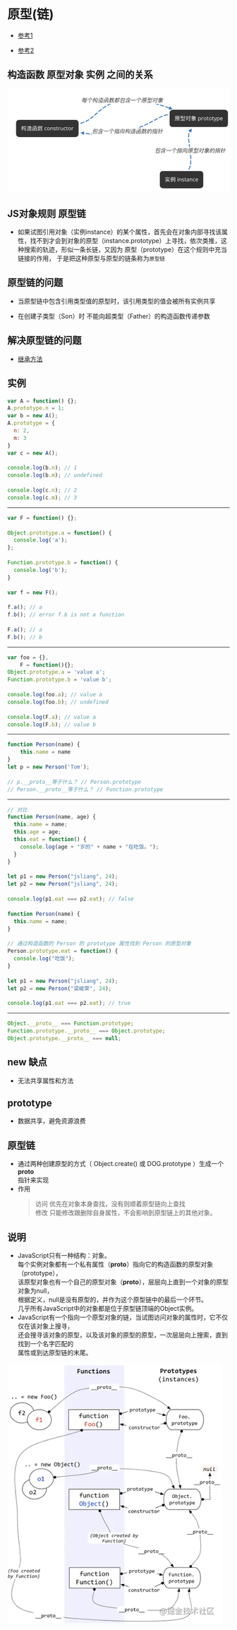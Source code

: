 # 原型(链)

- [参考1](https://juejin.im/post/5c72a1766fb9a049ea3993e6)

- [参考2](https://juejin.cn/post/6844903475021627400)

## 构造函数 原型对象 实例 之间的关系 

![prototype2](../assets/prototype2.png)

## JS对象规则 原型链

- 如果试图引用对象（实例instance）的某个属性，首先会在对象内部寻找该属性，找不到才会到对象的原型（instance.prototype）上寻找，依次类推，这种搜索的轨迹，形似一条长链，又因为 原型（prototype）在这个规则中充当链接的作用，
于是把这种原型与原型的链条称为`原型链`

## 原型链的问题

- 当原型链中包含引用类型值的原型时，该引用类型的值会被所有实例共享

- 在创建子类型（Son）时 不能向超类型（Father）的构造函数传递参数

## 解决原型链的问题 

- [继承方法](./几种继承的方法.md)

## 实例 

```js
var A = function() {};
A.prototype.n = 1;
var b = new A();
A.prototype = {
  n: 2,
  m: 3
}
var c = new A();

console.log(b.n); // 1
console.log(b.m); // undefined

console.log(c.n); // 2
console.log(c.m); // 3
```
----
```js
var F = function() {};

Object.prototype.a = function() {
  console.log('a');
};

Function.prototype.b = function() {
  console.log('b');
}

var f = new F();

f.a(); // a
f.b(); // error f.b is not a function

F.a(); // a
F.b(); // b
```
---
```js
var foo = {},
    F = function(){};
Object.prototype.a = 'value a';
Function.prototype.b = 'value b';

console.log(foo.a); // value a
console.log(foo.b); // undefined

console.log(F.a); // value a
console.log(F.b); // value b
```
---
```js
function Person(name) {
    this.name = name
}
let p = new Person('Tom');

// p.__proto__等于什么？ // Person.prototype
// Person.__proto__等于什么？ // Function.prototype
```
---
```js
// 对比
function Person(name, age) {
  this.name = name;
  this.age = age;
  this.eat = function() {
    console.log(age + "岁的" + name + "在吃饭。");
  }
}

let p1 = new Person("jsliang", 24);
let p2 = new Person("jsliang", 24);

console.log(p1.eat === p2.eat); // false

function Person(name) {
  this.name = name;
}

// 通过构造函数的 Person 的 prototype 属性找到 Person 的原型对象
Person.prototype.eat = function() {
  console.log("吃饭");
}

let p1 = new Person("jsliang", 24);
let p2 = new Person("梁峻荣", 24);

console.log(p1.eat === p2.eat); // true
```
---
```js
Object.__proto__ === Function.prototype;
Function.prototype.__proto__ === Object.prototype;
Object.prototype.__proto__ === null;
```
## new 缺点

* 无法共享属性和方法
## prototype 

* 数据共享，避免资源浪费
## 原型链

* 通过两种创建原型的方式（ Object.create() 或 DOG.prototype ）生成一个 __proto__   
  指针来实现
* 作用  
  > 访问 优先在对象本身查找，没有则顺着原型链向上查找  
  > 修改 只能修改跟删除自身属性，不会影响到原型链上的其他对象。

## 说明

* JavaScript只有一种结构：对象。  
  每个实例对象都有一个私有属性（__proto__）指向它的构造函数的原型对象（prototype），  
  该原型对象也有一个自己的原型对象（__proto__），层层向上直到一个对象的原型对象为null，  
  根据定义，null是没有原型的，并作为这个原型链中的最后一个环节。  
  几乎所有JavaScript中的对象都是位于原型链顶端的Object实例。
* JavaScript有一个指向一个原型对象的链，当试图访问对象的属性时，它不仅仅在该对象上搜寻，  
  还会搜寻该对象的原型，以及该对象的原型的原型，一次层层向上搜索，直到找到一个名字匹配的  
  属性或到达原型链的末尾。

![prototype](../assets/prototype.png)

